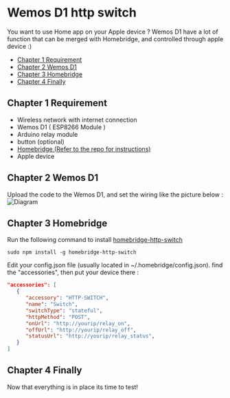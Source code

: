 # Wemos D1 http switch

You want to use Home app on your Apple device ?
Wemos D1 have a lot of function that can be merged with Homebridge, and controlled through apple device :)

- [Chapter 1 Requirement](#chapter-1-requirement)
- [Chapter 2 Wemos D1](#chapter-2-wemos-d1)
- [Chapter 3 Homebridge](#chapter-3-homebridge)
- [Chapter 4 Finally](#chapter-4-finally)

## Chapter 1 Requirement

- Wireless network with internet connection
- Wemos D1 ( ESP8266 Module )
- Arduino relay module
- button (optional)
- [Homebridge (Refer to the repo for instructions)](https://github.com/nfarina/homebridge)
- Apple device

## Chapter 2 Wemos D1

Upload the code to the Wemos D1, and set the wiring like the picture below :
![Diagram](https://i.ibb.co/gwZSczL/Sketch-Donnimsifa.jpg)

## Chapter 3 Homebridge

Run the following command to install [homebridge-http-switch](https://github.com/Supereg/homebridge-http-switch)
```
sudo npm install -g homebridge-http-switch
```

Edit your config.json file (usually located in ~/.homebridge/config.json). find the "accessories", then put your device there :

```json
"accessories": [
   {
      "accessory": "HTTP-SWITCH",
      "name": "Switch",
      "switchType": "stateful",
      "httpMethod": "POST",
      "onUrl": "http://yourip/relay_on",
      "offUrl": "http://yourip/relay_off",
      "statusUrl": "http://yourip/relay_status",
   }   
]
```

## Chapter 4 Finally

Now that everything is in place its time to test!
